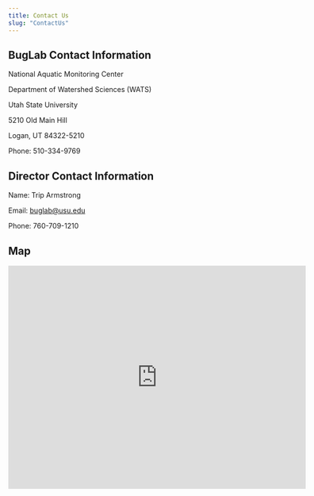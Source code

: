 ```yaml
---
title: Contact Us
slug: "ContactUs"
---
```


## BugLab Contact Information

National Aquatic Monitoring Center

Department of Watershed Sciences (WATS)

Utah State University

5210 Old Main Hill

Logan, UT 84322-5210

Phone: 510-334-9769

## Director Contact Information

Name: Trip Armstrong

Email: buglab@usu.edu

Phone: 760-709-1210

## Map

<iframe src="https://www.google.com/maps/embed?pb=!1m18!1m12!1m3!1d2976.956094787469!2d-111.81246318370825!3d41.74303987923304!2m3!1f0!2f0!3f0!3m2!1i1024!2i768!4f13.1!3m3!1m2!1s0x87547c2bae170c09%3A0xe44eef19a465f6c9!2sNational%20Aquatic%20Monitoring%20Center!5e0!3m2!1sen!2sca!4v1642022050744!5m2!1sen!2sca" width="600" height="450" style="border:0;" allowfullscreen="" loading="lazy"></iframe>
